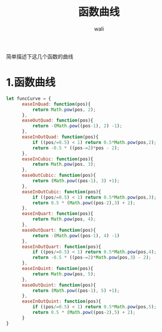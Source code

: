 ﻿---
layout: post
title: 函数曲线   #标题
tagline: 
category: javascript      #分类
author: wali    #作者
tag: common     #标签
ghurl:        #github url
ghurl_zip:    #github zip下载

post_nav: false

---

简单描述下这几个函数的曲线

<script async src="//jsrun.net/f5qKp/embed/all/light/"></script>


# 1.函数曲线

```javascript
let funcCurve = {
      easeInQuad: function(pos){
          return Math.pow(pos, 2);
      },
      easeOutQuad: function(pos){
          return -(Math.pow((pos-1), 2) -1);
      },
      easeInOutQuad: function(pos){
          if ((pos/=0.5) < 1) return 0.5*Math.pow(pos,2);
          return -0.5 * ((pos-=2)*pos - 2);
      },
      easeInCubic: function(pos){
          return Math.pow(pos, 3);
      },
      easeOutCubic: function(pos){
          return (Math.pow((pos-1), 3) +1);
      },
      easeInOutCubic: function(pos){
          if ((pos/=0.5) < 1) return 0.5*Math.pow(pos,3);
          return 0.5 * (Math.pow((pos-2),3) + 2);
      },
      easeInQuart: function(pos){
          return Math.pow(pos, 4);
      },
      easeOutQuart: function(pos){
          return -(Math.pow((pos-1), 4) -1)
      },
      easeInOutQuart: function(pos){
          if ((pos/=0.5) < 1) return 0.5*Math.pow(pos,4);
          return -0.5 * ((pos-=2)*Math.pow(pos,3) - 2);
      },
      easeInQuint: function(pos){
          return Math.pow(pos, 5);
      },
      easeOutQuint: function(pos){
          return (Math.pow((pos-1), 5) +1);
      },
      easeInOutQuint: function(pos){
          if ((pos/=0.5) < 1) return 0.5*Math.pow(pos,5);
          return 0.5 * (Math.pow((pos-2),5) + 2);
      }
}
```




